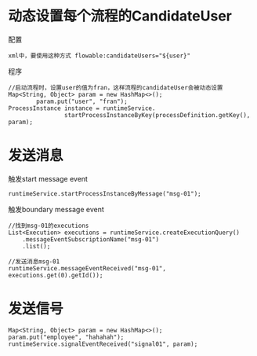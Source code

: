 

# 动态设置每个流程的CandidateUser

配置
```
xml中，要使用这种方式 flowable:candidateUsers="${user}"
```

程序
```
//启动流程时，设置user的值为fran，这样流程的candidateUser会被动态设置
Map<String, Object> param = new HashMap<>();
        param.put("user", "fran");
ProcessInstance instance = runtimeService.
                startProcessInstanceByKey(processDefinition.getKey(), param);
```

# 发送消息

触发start message event
```
runtimeService.startProcessInstanceByMessage("msg-01");
```

触发boundary message event
``` 
//找到msg-01的executions
List<Execution> executions = runtimeService.createExecutionQuery()
    .messageEventSubscriptionName("msg-01")
    .list();

//发送消息msg-01
runtimeService.messageEventReceived("msg-01", executions.get(0).getId());
```

# 发送信号
```
Map<String, Object> param = new HashMap<>();
param.put("employee", "hahahah");
runtimeService.signalEventReceived("signal01", param);
```